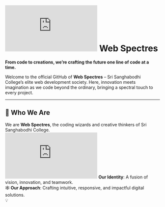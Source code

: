 # ![Ghost Emoji](https://fonts.gstatic.com/s/e/notoemoji/latest/1f47b/lottie.json) **Web Spectres**  
**From code to creations, we’re crafting the future one line of code at a time.**  

Welcome to the official GitHub of **Web Spectres** – Sri Sanghabodhi College’s elite web development society. Here, innovation meets imagination as we code beyond the ordinary, bringing a spectral touch to every project.  

---  

## 🏫 **Who We Are**  
We are **Web Spectres**, the coding wizards and creative thinkers of Sri Sanghabodhi College.  
![Ghost Emoji](https://fonts.gstatic.com/s/e/notoemoji/latest/1f47b/lottie.json) **Our Identity**: A fusion of vision, innovation, and teamwork.  
🕸️ **Our Approach**: Crafting intuitive, responsive, and impactful digital solutions.  
💡
